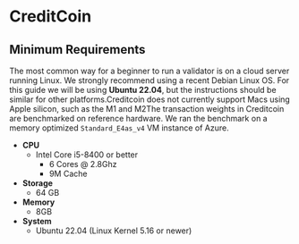 # CreditCoin

## Minimum Requirements

The most common way for a beginner to run a validator is on a cloud server running Linux. We strongly recommend using a recent Debian Linux OS. For this guide we will be using **Ubuntu 22.04**, but the instructions should be similar for other platforms.Creditcoin does not currently support Macs using Apple silicon, such as the M1 and M2The transaction weights in Creditcoin are benchmarked on reference hardware. We ran the benchmark on a memory optimized `Standard_E4as_v4` VM instance of Azure.

* **CPU**
  * Intel Core i5-8400 or better
    * 6 Cores @ 2.8Ghz
    * 9M Cache
* **Storage**
  * 64 GB
* **Memory**
  * 8GB
* **System**
  * Ubuntu 22.04 (Linux Kernel 5.16 or newer)
